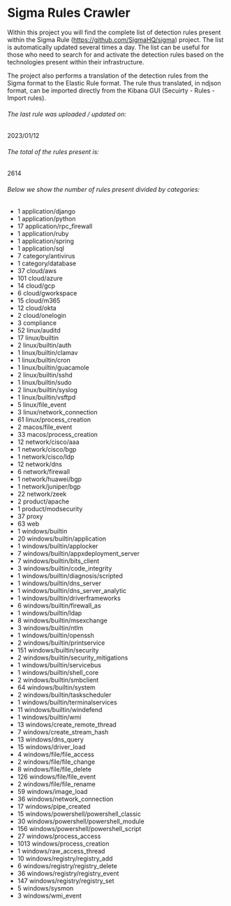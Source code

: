 # Sigma Rules Crawler
Within this project you will find the complete list of detection rules present within the Sigma Rule (https://github.com/SigmaHQ/sigma) project. The list is automatically updated several times a day.
The list can be useful for those who need to search for and activate the detection rules based on the technologies present within their infrastructure.

The project also performs a translation of the detection rules from the Sigma format to the Elastic Rule format. The rule thus translated, in ndjson format, can be imported directly from the Kibana GUI (Secuirty - Rules - Import rules).


###### The last rule was uploaded / updated on:
2023/01/12
###### The total of the rules present is:
2614
###### Below we show the number of rules present divided by categories:
- 1 application/django
- 1 application/python
- 17 application/rpc_firewall
- 1 application/ruby
- 1 application/spring
- 1 application/sql
- 7 category/antivirus
- 1 category/database
- 37 cloud/aws
- 101 cloud/azure
- 14 cloud/gcp
- 6 cloud/gworkspace
- 15 cloud/m365
- 12 cloud/okta
- 2 cloud/onelogin
- 3 compliance
- 52 linux/auditd
- 17 linux/builtin
- 2 linux/builtin/auth
- 1 linux/builtin/clamav
- 1 linux/builtin/cron
- 1 linux/builtin/guacamole
- 2 linux/builtin/sshd
- 1 linux/builtin/sudo
- 2 linux/builtin/syslog
- 1 linux/builtin/vsftpd
- 5 linux/file_event
- 3 linux/network_connection
- 61 linux/process_creation
- 2 macos/file_event
- 33 macos/process_creation
- 12 network/cisco/aaa
- 1 network/cisco/bgp
- 1 network/cisco/ldp
- 12 network/dns
- 6 network/firewall
- 1 network/huawei/bgp
- 1 network/juniper/bgp
- 22 network/zeek
- 2 product/apache
- 1 product/modsecurity
- 37 proxy
- 63 web
- 1 windows/builtin
- 20 windows/builtin/application
- 1 windows/builtin/applocker
- 7 windows/builtin/appxdeployment_server
- 7 windows/builtin/bits_client
- 3 windows/builtin/code_integrity
- 1 windows/builtin/diagnosis/scripted
- 1 windows/builtin/dns_server
- 1 windows/builtin/dns_server_analytic
- 1 windows/builtin/driverframeworks
- 6 windows/builtin/firewall_as
- 1 windows/builtin/ldap
- 8 windows/builtin/msexchange
- 3 windows/builtin/ntlm
- 1 windows/builtin/openssh
- 2 windows/builtin/printservice
- 151 windows/builtin/security
- 2 windows/builtin/security_mitigations
- 1 windows/builtin/servicebus
- 1 windows/builtin/shell_core
- 2 windows/builtin/smbclient
- 64 windows/builtin/system
- 2 windows/builtin/taskscheduler
- 1 windows/builtin/terminalservices
- 11 windows/builtin/windefend
- 1 windows/builtin/wmi
- 13 windows/create_remote_thread
- 7 windows/create_stream_hash
- 13 windows/dns_query
- 15 windows/driver_load
- 4 windows/file/file_access
- 2 windows/file/file_change
- 8 windows/file/file_delete
- 126 windows/file/file_event
- 2 windows/file/file_rename
- 59 windows/image_load
- 36 windows/network_connection
- 17 windows/pipe_created
- 15 windows/powershell/powershell_classic
- 30 windows/powershell/powershell_module
- 156 windows/powershell/powershell_script
- 27 windows/process_access
- 1013 windows/process_creation
- 1 windows/raw_access_thread
- 10 windows/registry/registry_add
- 6 windows/registry/registry_delete
- 36 windows/registry/registry_event
- 147 windows/registry/registry_set
- 5 windows/sysmon
- 3 windows/wmi_event
